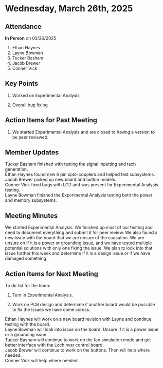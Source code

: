 # Wednesday, March 26th, 2025

## Attendance
**In Person** on 03/26/2025
1. Ethan Haynes
2. Layne Bowman
3. Tucker Basham
4. Jacob Brewer
5. Conner Vick


## Key Points
1. Worked on Experimental Analysis

2. Overall bug fixing

## Action Items for Past Meeting
1. We started Experimental Analysis and are closed to having a version to be peer reviewed.  

## Member Updates

Tucker Basham finished with testing the signal inputting and tach generation.  
Ethan Haynes found new 6 pin opto-couplers and helped test subsystems.  
Jacob Brewer picked up new board and button models.  
Conner Vick fixed bugs with LCD and was present for Experimental Analysis testing.  
Layne Bowman finished the Experimental Analysis testing both the power and memory subsystems.   

## Meeting Minutes
We started Experimental Analysis. We finished up most of our testing and need to document everything and submit it for peer review. We also found a new issue with the board that we are unsure of the causation. We are unsure on if it is a power or grounding issue, and we have tested multiple potential solutions with only one fixing the issue. We plan to look into that issue further this week and determine if it is a design issue or if we have damaged something.  


## Action Items for Next Meeting
To do list for the team:  
1. Turn in Experimental Analysis.

2. Work on PCB design and determine if another board would be possible to fix the issues we have come across.  

Ethan Haynes will work on a new board revision with Layne and continue testing with the board.  
Layne Bowman will look into issue on the board. Unsure if it is a power issue or a grounding issue.  
Tucker Basham will continue to work on the fan simulation mode and get better interface with the Lochinvar control board.  
Jacob Brewer will continue to work on the buttons. Then will help where needed.  
Conner Vick will help where needed.  
